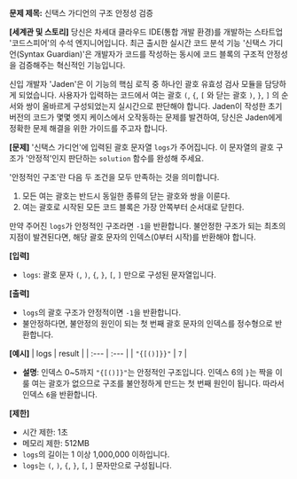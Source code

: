 **문제 제목:** 신택스 가디언의 구조 안정성 검증

**[세계관 및 스토리]**
당신은 차세대 클라우드 IDE(통합 개발 환경)를 개발하는 스타트업 '코드스피어'의 수석 엔지니어입니다. 최근 출시한 실시간 코드 분석 기능 '신택스 가디언(Syntax Guardian)'은 개발자가 코드를 작성하는 동시에 코드 블록의 구조적 안정성을 검증해주는 혁신적인 기능입니다.

신입 개발자 'Jaden'은 이 기능의 핵심 로직 중 하나인 괄호 유효성 검사 모듈을 담당하게 되었습니다. 사용자가 입력하는 코드에서 여는 괄호 `(`, `{`, `[` 와 닫는 괄호 `)`, `}`, `]` 의 순서와 쌍이 올바르게 구성되었는지 실시간으로 판단해야 합니다. Jaden이 작성한 초기 버전의 코드가 몇몇 엣지 케이스에서 오작동하는 문제를 발견하여, 당신은 Jaden에게 정확한 문제 해결을 위한 가이드를 주고자 합니다.

**[문제]**
'신택스 가디언'에 입력된 괄호 문자열 `logs`가 주어집니다. 이 문자열의 괄호 구조가 '안정적'인지 판단하는 `solution` 함수를 완성해 주세요.

'안정적인 구조'란 다음 두 조건을 모두 만족하는 것을 의미합니다.
1.  모든 여는 괄호는 반드시 동일한 종류의 닫는 괄호와 쌍을 이룬다.
2.  여는 괄호로 시작된 모든 코드 블록은 가장 안쪽부터 순서대로 닫힌다.

만약 주어진 `logs`가 안정적인 구조라면 `-1`을 반환합니다. 불안정한 구조가 되는 최초의 지점이 발견된다면, 해당 괄호 문자의 인덱스(0부터 시작)를 반환해야 합니다.

**[입력]**
*   `logs`: 괄호 문자 `(`, `)`, `{`, `}`, `[`, `]` 만으로 구성된 문자열입니다.

**[출력]**
*   `logs`의 괄호 구조가 안정적이면 `-1`을 반환합니다.
*   불안정하다면, 불안정의 원인이 되는 첫 번째 괄호 문자의 인덱스를 정수형으로 반환합니다.

**[예시]**
| logs | result |
| :--- | :--- |
| `"{[()]}}"` | `7` |

*   **설명**: 인덱스 0~5까지 `"{[()]}"`는 안정적인 구조입니다. 인덱스 6의 `}`는 짝을 이룰 여는 괄호가 없으므로 구조를 불안정하게 만드는 첫 번째 원인이 됩니다. 따라서 인덱스 `6`을 반환합니다.

**[제한]**
*   시간 제한: 1초
*   메모리 제한: 512MB
*   `logs`의 길이는 1 이상 1,000,000 이하입니다.
*   `logs`는 `(`, `)`, `{`, `}`, `[`, `]` 문자만으로 구성됩니다.